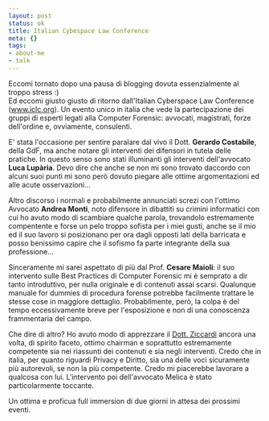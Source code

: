 ```yaml
--- 
layout: post
status: ok
title: Italian Cybespace Law Conference
meta: {}
tags: 
- about-me
- talk
---
```

 Eccomi tornato dopo una pausa di blogging dovuta essenzialmente al troppo stress :)  
 Ed eccomi giusto giusto di ritorno dall'Italian Cyberspace Law Conference (<a href="http://www.iclc.org/">www.iclc.org</a>). Un evento unico in italia che vede la partecipazione dei gruppi di esperti legati alla Computer Forensic: avvocati, magistrati, forze dell'ordine e, ovviamente, consulenti.  
  
  E' stata l'occasione per sentire paralare dal vivo il Dott. <b>Gerardo Costabile</b>, della GdF, ma anche notare gli interventi dei difensori in tutela delle pratiche. In questo senso sono stati illuminanti gli interventi dell'avvocato <b>Luca Lupària</b>. Devo dire che anche se non mi sono trovato daccordo con alcuni suoi punti mi sono però dovuto piegare alle ottime argomentazioni ed alle acute osservazioni...  
  
  
 Altro discorso i normali e probabilmente annunciati screzi con l'ottimo Avvocato <b>Andrea Monti</b>, noto difensore in dibattiti su crimini informatici con cui ho avuto modo di scambiare qualche parola, trovandolo estremamente compentente e forse un pelo troppo sofista per i miei gusti, anche se il mio ed il suo lavoro si posizionano per ora dagli opposti lati della barricata e posso benissimo capire che il sofismo fa parte integrante della sua professione...  
  
 Sinceramente mi sarei aspettato di più dal Prof. <b>Cesare Maioli</b>: il suo intervento sulle Best Practices di Computer Forensic mi è semprato a dir tanto introduttivo, per nulla originale e di contenuti assai scarsi. Qualunque manuale for dummies di procedura forense potrebbe facilmente trattare le stesse cose in maggiore dettaglio. Probabilmente, però, la colpa è del tempo eccessivamente breve per l'esposizione e non di una conoscenza frammentaria del campo.  
  
  Che dire di altro? Ho avuto modo di apprezzare il <a href="http://www.ziccardi.org/">Dott. Ziccardi</a> ancora una volta, di spirito faceto, ottimo chairman e soprattutto estremamente competente sia nei riassunti dei contenuti e sia negli interventi. Credo che in italia, per quanto riguardi Privacy e Diritto, sia una delle voci sicuramente più autorevoli, se non la più competente. Credo mi piacerebbe lavorare a qualcosa con lui. L'intervento poi dell'avvocato Melica è stato particolarmente toccante.  
  
 Un ottima e proficua full immersion di due giorni in attesa dei prossimi eventi.
